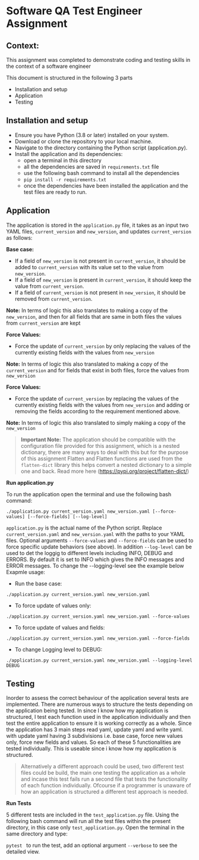 # Software QA Test Engineer Assignment

## Context:

This assignment was completed to demonstrate coding and testing skills in the context of a software engineer

This document is structured in the following 3 parts
- Installation and setup
- Application
- Testing 

## Installation and setup
- Ensure you have Python (3.8 or later) installed on your system. 
- Download or clone the repository to your local machine. 
- Navigate to the directory containing the Python script (application.py).
- Install the application and its dependencies:
  - open a terminal in this directory
  - all the dependencies are saved in `requirements.txt` file
  - use the following bash command to install all the dependencies
  - ```pip install -r requirements.txt ```
  - once the dependencies have been installed the application and the test files are ready to run.
  



## Application

The application is stored in the `application.py` file, it takes as an input two YAML files, `current_version`
and `new_version`, and updates `current_version` as follows:

**Base case:**
- If a field of `new_version` is not present in `current_version`, it should be
  added to `current_version` with its value set to the value from `new_version`.
- If a field of `new_version` is present in `current_version`, it should keep the
  value from `current_version`.
- If a field of `current_version` is not present in `new_version`, it should be
  removed from `current_version`.

**Note:** In terms of logic this also translates to making a copy of the `new_version`, and then for all fields that are same in both files the values from `current_version` are kept

**Force Values:**
- Force the update of `current_version` by only replacing the values of the
  currently existing fields with the values from `new_version`

**Note:** In terms of logic this also translated to making a copy of the `current_version` and for fields that exist in both files, force the values from `new_version`

**Force Values:**
- Force the update of `current_version` by replacing the values of the currently
  existing fields with the values from `new_version` and adding or removing the
  fields according  to the requirement mentioned above.

**Note:** In terms of logic this also translated to simply making a copy of the `new_version`

>**Important Note:** The application should be compatible with the configuration file provided for this assignment, which 
is a nested dictionary, there are many ways to deal with this but for the purpose of this assignment Flatten and 
Flatten functions are used from the `flatten-dict` library this helps convert a nested dictionary to a simple one and back. 
Read more here (https://pypi.org/project/flatten-dict/)

**Run application.py**

To run the application open the terminal and use the following bash command:

```./application.py current_version.yaml new_version.yaml [--force-values] [--force-fields] [--log-level]```

`application.py` is the actual name of the Python script. Replace `current_version.yaml` and `new_version.yaml` with the paths to your YAML files. 
Optional arguments `--force-values` and `--force-fields` can be used to force specific update behaviors (see above). In 
addition `--log-level` can be used to det the loggig to different levels including INFO, DEBUG and ERRORS. By default it 
is set to INFO which gives the INFO messages and ERROR messages. To change the --logging-level see the example below  
Exapmle usage:
- Run the base case:

```./application.py current_version.yaml new_version.yaml```

- To force update of values only:

```./application.py current_version.yaml new_version.yaml --force-values```

- To force update of values and fields:

```./application.py current_version.yaml new_version.yaml --force-fields```
- To change Logging level to DEBUG:

```./application.py current_version.yaml new_version.yaml --logging-level DEBUG```


## Testing


Inorder to  assess the correct behaviour of the application several tests are implemented.
There are numerous ways to structure the tests depending on the application being tested. In 
since I know how my application is structured, I test each function used in the application 
individually and then test the entire application to ensure it is working correctly as a whole.
Since the application  has 3 main steps read yaml, update yaml and write yaml. with update yaml having
3 subdivisions i.e. base case, force new values only, force new fields and values. So each of these 5 
functionalities are tested individually. This is useable since i know how my application is structured.
> Alternatively a different approach could be used, two different test files could be build, the main one testing the application as a whole 
> and incase this test fails run a second file that tests the functionality of each function individually.
> Ofcourse if a programmer is unaware of how an application is structured a different test approach is needed.


**Run Tests**

5 different tests are included in the `test_application.py` file. Using the following bash command will run all the test 
files within the present directory, in this case only `test_application.py`. Open the terminal in the same directory and type:

```pytest ``` to run the test, add an optional argument ```--verbose``` to see the detailed view.





